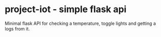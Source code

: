 # project-iot - simple flask api

Minimal flask API for checking a temperature, toggle lights and getting a logs from it.

